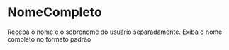 # NomeCompleto
Receba o nome e o sobrenome do usuário separadamente. Exiba o nome completo no formato padrão
